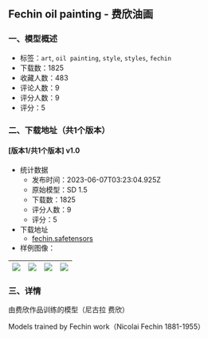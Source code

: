 ## Fechin oil painting - 费欣油画
### 一、模型概述

- 标签：`art`, `oil painting`, `style`, `styles`, `fechin`
- 下载数：1825
- 收藏人数：483
- 评论人数：9
- 评分人数：9
- 评分：5

### 二、下载地址（共1个版本）

#### [版本1/共1个版本] v1.0

- 统计数据
  - 发布时间：2023-06-07T03:23:04.925Z
  - 原始模型：SD 1.5
  - 下载数：1825
  - 评分人数：9
  - 评分：5
- 下载地址
  - [fechin.safetensors](https://civitai.com/api/download/models/90795)
- 样例图像：

| <img src="https://image.civitai.com/xG1nkqKTMzGDvpLrqFT7WA/6ab4ea73-59f9-49e4-865d-bf7288898473/width=450/1334944.jpeg" /> | <img src="https://image.civitai.com/xG1nkqKTMzGDvpLrqFT7WA/7606721a-b48e-4306-9796-de39cdce6e65/width=450/1121442.jpeg" /> | <img src="https://image.civitai.com/xG1nkqKTMzGDvpLrqFT7WA/3da9944f-fa3a-446c-9f44-0e3afef8c33d/width=450/1056962.jpeg" /> | <img src="https://image.civitai.com/xG1nkqKTMzGDvpLrqFT7WA/8961cbe7-4e56-4a11-bc65-ee912046dfb8/width=450/1056971.jpeg" /> |
| ---- | ---- | ---- | ---- |


### 三、详情
<p>由费欣作品训练的模型（尼古拉 费欣）</p><p>Models trained by Fechin work（Nicolai Fechin 1881-1955）</p>